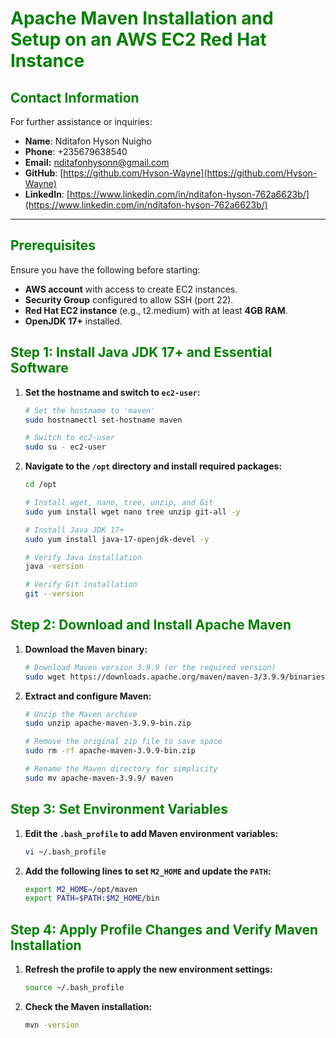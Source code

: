 # **<span style="color:green">Apache Maven Installation and Setup on an AWS EC2 Red Hat Instance</span>**

## **<span style="color:green">Contact Information</span>**

For further assistance or inquiries:

- **Name**: Nditafon Hyson Nuigho
- **Phone**: +235679638540
- **Email:** [nditafonhysonn@gmail.com](mailto:nditafonhysonn@gmail.com)
- **GitHub**: [https://github.com/Hyson-Wayne](https://github.com/Hyson-Wayne)
- **LinkedIn**: [https://www.linkedin.com/in/nditafon-hyson-762a6623b/](https://www.linkedin.com/in/nditafon-hyson-762a6623b/)
---

## **<span style="color:green">Prerequisites</span>**
Ensure you have the following before starting:
- **AWS account** with access to create EC2 instances.
- **Security Group** configured to allow SSH (port 22).
- **Red Hat EC2 instance** (e.g., t2.medium) with at least **4GB RAM**.
- **OpenJDK 17+** installed.

## **<span style="color:green">Step 1: Install Java JDK 17+ and Essential Software</span>**

1. **Set the hostname and switch to `ec2-user`:**
    ```bash
    # Set the hostname to 'maven'
    sudo hostnamectl set-hostname maven

    # Switch to ec2-user
    sudo su - ec2-user
    ```

2. **Navigate to the `/opt` directory and install required packages:**
    ```bash
    cd /opt

    # Install wget, nano, tree, unzip, and Git
    sudo yum install wget nano tree unzip git-all -y

    # Install Java JDK 17+
    sudo yum install java-17-openjdk-devel -y

    # Verify Java installation
    java -version

    # Verify Git installation
    git --version
    ```

## **<span style="color:green">Step 2: Download and Install Apache Maven</span>**

1. **Download the Maven binary:**
    ```bash
    # Download Maven version 3.9.9 (or the required version)
    sudo wget https://downloads.apache.org/maven/maven-3/3.9.9/binaries/apache-maven-3.9.9-bin.zip
    ```

2. **Extract and configure Maven:**
    ```bash
    # Unzip the Maven archive
    sudo unzip apache-maven-3.9.9-bin.zip

    # Remove the original zip file to save space
    sudo rm -rf apache-maven-3.9.9-bin.zip

    # Rename the Maven directory for simplicity
    sudo mv apache-maven-3.9.9/ maven
    ```

## **<span style="color:green">Step 3: Set Environment Variables</span>**

1. **Edit the `.bash_profile` to add Maven environment variables:**
    ```bash
    vi ~/.bash_profile
    ```

2. **Add the following lines to set `M2_HOME` and update the `PATH`:**
    ```bash
    export M2_HOME=/opt/maven
    export PATH=$PATH:$M2_HOME/bin
    ```

## **<span style="color:green">Step 4: Apply Profile Changes and Verify Maven Installation</span>**

1. **Refresh the profile to apply the new environment settings:**
    ```bash
    source ~/.bash_profile
    ```

2. **Check the Maven installation:**
    ```bash
    mvn -version
    ```

